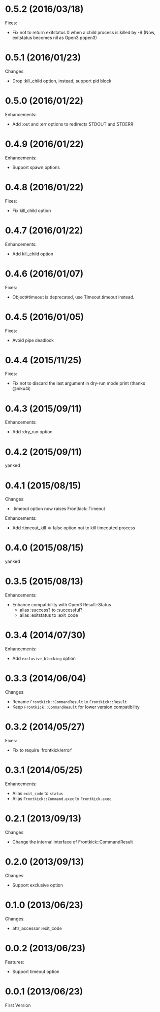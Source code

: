 # 0.5.2 (2016/03/18)

Fixes:

- Fix not to return exitstatus 0 when a child process is killed by -9 (Now, exitstatus becomes nil as Open3.popen3)

# 0.5.1 (2016/01/23)

Changes:

- Drop :kill_child option, instead, support pid block

# 0.5.0 (2016/01/22)

Enhancements:

- Add :out and :err options to redirects STDOUT and STDERR

# 0.4.9 (2016/01/22)

Enhancements:

- Support spawn options

# 0.4.8 (2016/01/22)

Fixes:

- Fix kill_child option

# 0.4.7 (2016/01/22)

Enhancements:

- Add kill_child option

# 0.4.6 (2016/01/07)

Fixes:

- Object#timeout is deprecated, use Timeout.timeout instead.

# 0.4.5 (2016/01/05)

Fixes:

- Avoid pipe deadlock

# 0.4.4 (2015/11/25)

Fixes:

- Fix not to discard the last argument in dry-run mode print (thanks @niku4i)

# 0.4.3 (2015/09/11)

Enhancements:

- Add :dry_run option

# 0.4.2 (2015/09/11)

yanked

# 0.4.1 (2015/08/15)

Changes:

- :timeout option now raises Frontkick::Timeout

Enhancements:

- Add :timeout_kill => false option not to kill timeouted process

# 0.4.0 (2015/08/15)

yanked

# 0.3.5 (2015/08/13)

Enhancements:

- Enhance compatibility with Open3 Result::Status
  - alias :success? to :successful?
  - alias :exitstatus to :exit_code

# 0.3.4 (2014/07/30)

Enhancements:

- Add `exclusive_blocking` option

# 0.3.3 (2014/06/04)

Changes:

- Rename `Frontkick::CommandResult` to `Frontkick::Result`
- Keep `Frontkick::CommandResult` for lower version compatibility

# 0.3.2 (2014/05/27)

Fixes:

- Fix to require 'frontkick/error'

# 0.3.1 (2014/05/25)

Enhancements:

- Alias `exit_code` to `status`
- Alias `Frontkick::Command.exec` to `Frontkick.exec`

# 0.2.1 (2013/09/13)

Changes:

- Change the internal interface of Frontkick::CommandResult

# 0.2.0 (2013/09/13)

Changes:

- Support exclusive option

# 0.1.0 (2013/06/23)

Changes:

- attr_accessor :exit_code

# 0.0.2 (2013/06/23)

Features:

- Support timeout option

# 0.0.1 (2013/06/23)

First Version

